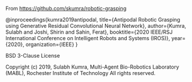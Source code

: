 From https://github.com/skumra/robotic-grasping

@inproceedings{kumra2019antipodal,
  title={Antipodal Robotic Grasping using Generative Residual Convolutional Neural Network},
  author={Kumra, Sulabh and Joshi, Shirin and Sahin, Ferat},
  booktitle={2020 IEEE/RSJ International Conference on Intelligent Robots and Systems (IROS)},
  year={2020},
  organization={IEEE}
}

BSD 3-Clause License

Copyright (c) 2019, Sulabh Kumra, Multi-Agent Bio-Robotics Laboratory (MABL), Rochester Institute of Technology
All rights reserved.
